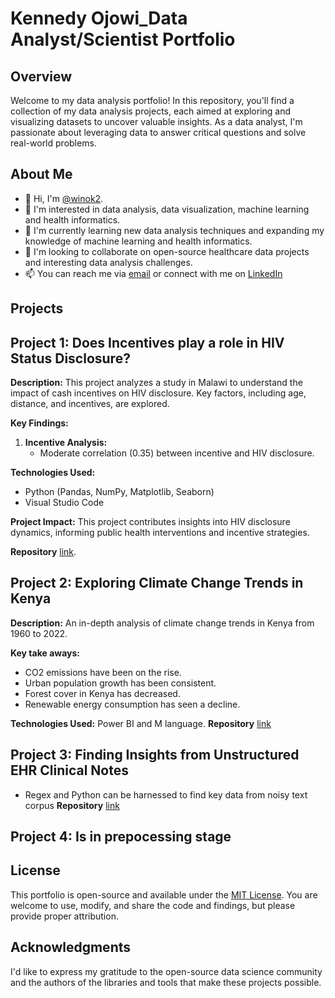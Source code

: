 # Kennedy Ojowi_Data Analyst/Scientist Portfolio

## Overview

Welcome to my data analysis portfolio! In this repository, you'll find a collection of my data analysis projects, each aimed at exploring and visualizing datasets to uncover valuable insights. As a data analyst, I'm passionate about leveraging data to answer critical questions and solve real-world problems.

## About Me

- 👋 Hi, I'm [@winok2](https://github.com/winok2).
- 👀 I'm interested in data analysis, data visualization, machine learning and health informatics.
- 🌱 I'm currently learning new data analysis techniques and expanding my knowledge of machine learning and health informatics.
- 💞️ I'm looking to collaborate on open-source healthcare data projects and interesting data analysis challenges.
- 📫 You can reach me via [email](kowino34@yahoo.com) or connect with me on [LinkedIn](https://www.linkedin.com/in/kennedy-ojowi)
  
## Projects

## Project 1: Does Incentives play a role in HIV Status Disclosure?

**Description:** 
This project analyzes a study in Malawi to understand the impact of cash incentives on HIV disclosure. Key factors, including age, distance, and incentives, are explored.

**Key Findings:**
1. **Incentive Analysis:**
   - Moderate correlation (0.35) between incentive and HIV disclosure.

**Technologies Used:**
- Python (Pandas, NumPy, Matplotlib, Seaborn)
- Visual Studio Code

**Project Impact:**
This project contributes insights into HIV disclosure dynamics, informing public health interventions and incentive strategies.

**Repository** [link](https://github.com/winok2/HIV-status-disclosure-analysis-and-prediction).

## Project 2: Exploring Climate Change Trends in Kenya

**Description:** An in-depth analysis of climate change trends in Kenya from 1960 to 2022.

**Key take aways:**
- CO2 emissions have been on the rise.
- Urban population growth has been consistent.
- Forest cover in Kenya has decreased.
- Renewable energy consumption has seen a decline.

**Technologies Used:** Power BI and M language.
**Repository** [link](https://github.com/winok2/Factors-contributing-to-Climate-Change-in-Kenya)


## Project 3: Finding Insights from Unstructured EHR Clinical Notes
- Regex and Python can be harnessed to find key data from noisy text corpus
**Repository** [link](https://github.com/winok2/Making-Sense-Out-of-Unstructured-Patient-Data)

## Project 4: Is in prepocessing stage

## License

This portfolio is open-source and available under the [MIT License](LICENSE). You are welcome to use, modify, and share the code and findings, but please provide proper attribution.

## Acknowledgments

I'd like to express my gratitude to the open-source data science community and the authors of the libraries and tools that make these projects possible.
